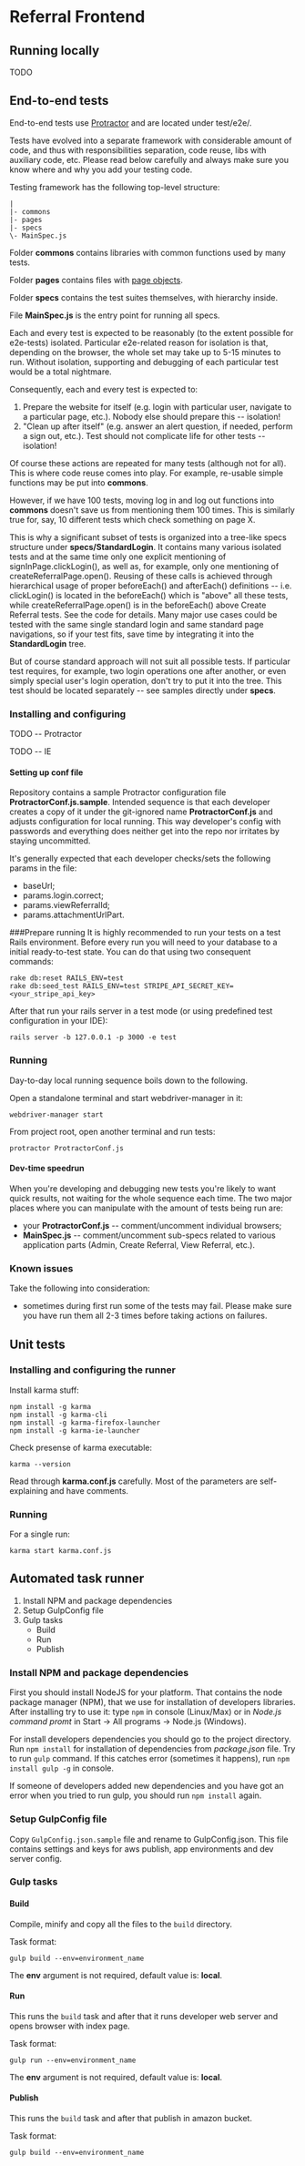 # Referral Frontend

## Running locally

TODO

## End-to-end tests

End-to-end tests use [Protractor](https://github.com/angular/protractor) and are located under test/e2e/.

Tests have evolved into a separate framework with considerable amount of code, and thus with responsibilities separation, code reuse, libs with auxiliary code, etc. Please read below carefully and always make sure you know where and why you add your testing code.

Testing framework has the following top-level structure:
```
|
|- commons
|- pages
|- specs
\- MainSpec.js
```

Folder **commons** contains libraries with common functions used by many tests.

Folder **pages** contains files with [page objects](https://github.com/SeleniumHQ/selenium/wiki/PageObjects).

Folder **specs** contains the test suites themselves, with hierarchy inside.

File **MainSpec.js** is the entry point for running all specs.

Each and every test is expected to be reasonably (to the extent possible for e2e-tests) isolated. Particular e2e-related reason for isolation is that, depending on the browser, the whole set may take up to 5-15 minutes to run. Without isolation, supporting and debugging of each particular test would be a total nightmare.

Consequently, each and every test is expected to:
1. Prepare the website for itself (e.g. login with particular user, navigate to a particular page, etc.). Nobody else should prepare this -- isolation!
2. "Clean up after itself" (e.g. answer an alert question, if needed, perform a sign out, etc.). Test should not complicate life for other tests -- isolation!

Of course these actions are repeated for many tests (although not for all). This is where code reuse comes into play. For example, re-usable simple functions may be put into **commons**.

However, if we have 100 tests, moving log in and log out functions into **commons** doesn't save us from mentioning them 100 times. This is similarly true for, say, 10 different tests which check something on page X.

This is why a significant subset of tests is organized into a tree-like specs structure under **specs/StandardLogin**. It contains many various isolated tests and at the same time only one explicit mentioning of signInPage.clickLogin(), as well as, for example, only one mentioning of createReferralPage.open(). Reusing of these calls is achieved through hierarchical usage of proper beforeEach() and afterEach() definitions -- i.e. clickLogin() is located in the beforeEach() which is "above" all these tests, while createReferralPage.open() is in the beforeEach() above Create Referral tests. See the code for details. Many major use cases could be tested with the same single standard login and same standard page navigations, so if your test fits, save time by integrating it into the **StandardLogin** tree.

But of course standard approach will not suit all possible tests. If particular test requires, for example, two login operations one after another, or even simply special user's login operation, don't try to put it into the tree. This test should be located separately -- see samples directly under **specs**.

### Installing and configuring

TODO -- Protractor

TODO -- IE

#### Setting up conf file

Repository contains a sample Protractor configuration file **ProtractorConf.js.sample**. Intended sequence is that each developer creates
a copy of it under the git-ignored name **ProtractorConf.js** and adjusts configuration for local running. This way developer's config
with passwords and everything does neither get into the repo nor irritates by staying uncommitted.

It's generally expected that each developer checks/sets the following params in the file:
* baseUrl;
* params.login.correct;
* params.viewReferralId;
* params.attachmentUrlPart.

###Prepare running
It is highly recommended to run your tests on a test Rails environment.
Before every run you will need to your database to a initial ready-to-test state.
You can do that using two consequent commands:

```Batchfile
rake db:reset RAILS_ENV=test
rake db:seed_test RAILS_ENV=test STRIPE_API_SECRET_KEY=<your_stripe_api_key>
```
After that run your rails server in a test mode (or using predefined test configuration in your IDE):
```Batchfile
rails server -b 127.0.0.1 -p 3000 -e test
```
### Running

Day-to-day local running sequence boils down to the following.

Open a standalone terminal and start webdriver-manager in it:

```Batchfile
webdriver-manager start
```

From project root, open another terminal and run tests:

```Batchfile
protractor ProtractorConf.js
```

#### Dev-time speedrun

When you're developing and debugging new tests you're likely to want quick results, not waiting for the whole sequence each time. The two
major places where you can manipulate with the amount of tests being run are:
* your **ProtractorConf.js** -- comment/uncomment individual browsers;
* **MainSpec.js** -- comment/uncomment sub-specs related to various application parts (Admin, Create Referral, View Referral, etc.).

### Known issues

Take the following into consideration:
* sometimes during first run some of the tests may fail. Please make sure you have run them all 2-3 times before taking actions on failures.

## Unit tests

### Installing and configuring the runner

Install karma stuff:

```Batchfile
npm install -g karma
npm install -g karma-cli
npm install -g karma-firefox-launcher
npm install -g karma-ie-launcher
```

Check presense of karma executable:

```Batchfile
karma --version
```

Read through **karma.conf.js** carefully. Most of the parameters are self-explaining and have comments.

### Running

For a single run:

```Batchfile
karma start karma.conf.js
```

## Automated task runner

1. Install NPM and package dependencies
2. Setup GulpConfig file
3. Gulp tasks
    * Build
    * Run
    * Publish

### Install NPM and package dependencies

First you should install NodeJS for your platform. That contains the node package manager (NPM), that we use for installation of developers libraries. After installing try to use it: type `npm` in console (Linux/Max) or in *Node.js command promt* in Start -> All programs -> Node.js (Windows). 

For install developers dependencies you should go to the project directory. Run `npm install` for installation of dependencies from *package.json* file. Try to run `gulp` command. If this catches error (sometimes it happens), run `npm install gulp -g` in console.

If someone of developers added new dependencies and you have got an error when you tried to run gulp, you should run `npm install` again.

### Setup GulpConfig file

Copy `GulpConfig.json.sample` file and rename to GulpConfig.json. This file contains settings and keys for aws publish, app environments and dev server config.

### Gulp tasks

#### Build

Compile, minify and copy all the files to the `build` directory.

Task format:
```Batchfile
gulp build --env=environment_name
```

The **env** argument is not required, default value is: **local**.

#### Run

This runs the `build` task and after that it runs developer web server and opens browser with index page.

Task format:
```Batchfile
gulp run --env=environment_name
```
The **env** argument is not required, default value is: **local**.

#### Publish

This runs the `build` task and after that publish in amazon bucket.

Task format:
```Batchfile
gulp build --env=environment_name
```

